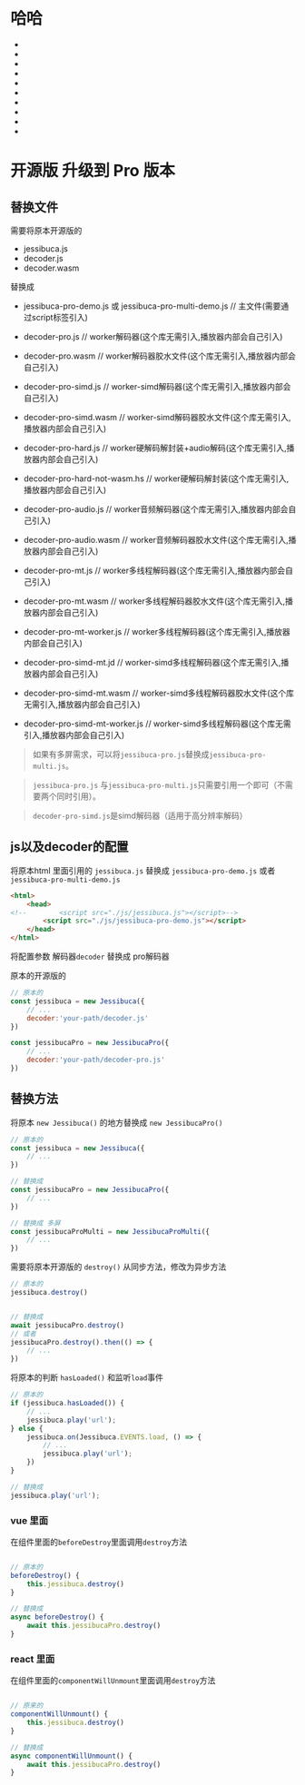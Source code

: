 # 哈哈
-
-
-
-
-
-
-
-
-
-
<Rice/>

# 开源版 升级到 Pro 版本

## 替换文件

需要将原本开源版的

- jessibuca.js
- decoder.js
- decoder.wasm

替换成

- jessibuca-pro-demo.js 或 jessibuca-pro-multi-demo.js   // 主文件(需要通过script标签引入)

- decoder-pro.js  //  worker解码器(这个库无需引入,播放器内部会自己引入)
- decoder-pro.wasm // worker解码器胶水文件(这个库无需引入,播放器内部会自己引入)

- decoder-pro-simd.js // worker-simd解码器(这个库无需引入,播放器内部会自己引入)
- decoder-pro-simd.wasm // worker-simd解码器胶水文件(这个库无需引入,播放器内部会自己引入)

- decoder-pro-hard.js // worker硬解码解封装+audio解码(这个库无需引入,播放器内部会自己引入)
- decoder-pro-hard-not-wasm.hs // worker硬解码解封装(这个库无需引入,播放器内部会自己引入)
- decoder-pro-audio.js // worker音频解码器(这个库无需引入,播放器内部会自己引入)
- decoder-pro-audio.wasm // worker音频解码器胶水文件(这个库无需引入,播放器内部会自己引入)

- decoder-pro-mt.js // worker多线程解码器(这个库无需引入,播放器内部会自己引入)
- decoder-pro-mt.wasm // worker多线程解码器胶水文件(这个库无需引入,播放器内部会自己引入)
- decoder-pro-mt-worker.js // worker多线程解码器(这个库无需引入,播放器内部会自己引入)

- decoder-pro-simd-mt.jd // worker-simd多线程解码器(这个库无需引入,播放器内部会自己引入)
- decoder-pro-simd-mt.wasm // worker-simd多线程解码器胶水文件(这个库无需引入,播放器内部会自己引入)
- decoder-pro-simd-mt-worker.js // worker-simd多线程解码器(这个库无需引入,播放器内部会自己引入)

> 如果有多屏需求，可以将`jessibuca-pro.js`替换成`jessibuca-pro-multi.js`。

> `jessibuca-pro.js` 与`jessibuca-pro-multi.js`只需要引用一个即可（不需要两个同时引用）。

> `decoder-pro-simd.js`是simd解码器（适用于高分辨率解码）

## js以及decoder的配置

将原本html 里面引用的 `jessibuca.js` 替换成 `jessibuca-pro-demo.js` 或者 `jessibuca-pro-multi-demo.js`

```html
<html>
    <head>
<!--        <script src="./js/jessibuca.js"></script>-->
        <script src="./js/jessibuca-pro-demo.js"></script>
    </head>
</html>

```

将配置参数 解码器`decoder` 替换成 pro解码器

原本的开源版的
```js
// 原本的
const jessibuca = new Jessibuca({
    // ...
    decoder:'your-path/decoder.js'
})
```


```js
const jessibucaPro = new JessibucaPro({
    // ...
    decoder:'your-path/decoder-pro.js'
})
```


## 替换方法

将原本 `new Jessibuca()` 的地方替换成 `new JessibucaPro()`

```js
// 原本的
const jessibuca = new Jessibuca({
    // ...
})
```

```js
// 替换成
const jessibucaPro = new JessibucaPro({
    // ...
})
```
```js
// 替换成 多屏
const jessibucaProMulti = new JessibucaProMulti({
    // ...
})
```


需要将原本开源版的 `destroy()` 从同步方法，修改为异步方法

```js
// 原本的
jessibuca.destroy()
```

```js

// 替换成
await jessibucaPro.destroy()
// 或者
jessibucaPro.destroy().then(() => {
    // ...
})
```

将原本的判断 `hasLoaded()` 和监听`load`事件

```js
// 原本的
if (jessibuca.hasLoaded()) {
    // ...
    jessibuca.play('url');
} else {
    jessibuca.on(Jessibuca.EVENTS.load, () => {
        // ...
        jessibuca.play('url');
    })
}
```

```js
// 替换成
jessibuca.play('url');
```



### vue 里面

在组件里面的`beforeDestroy`里面调用`destroy`方法

```js

// 原本的
beforeDestroy() {
    this.jessibuca.destroy()
}

// 替换成
async beforeDestroy() {
    await this.jessibucaPro.destroy()
}
```


### react 里面

在组件里面的`componentWillUnmount`里面调用`destroy`方法

```js

// 原来的
componentWillUnmount() {
    this.jessibuca.destroy()
}

// 替换成
async componentWillUnmount() {
    await this.jessibucaPro.destroy()
}

```
